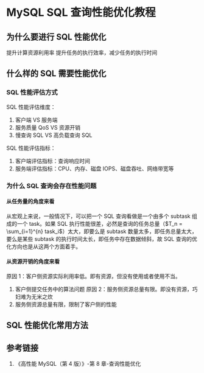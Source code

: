 # MySQL SQL 查询性能优化教程

## 为什么要进行 SQL 性能优化

提升计算资源利用率
提升任务的执行效率，减少任务的执行时间

## 什么样的 SQL 需要性能优化

### SQL 性能评估方式

SQL 性能评估维度：
1. 客户端 VS 服务端
2. 服务质量 QoS VS 资源开销
3. 慢查询 SQL VS 高负载查询 SQL

SQL 性能评估指标：
1. 客户端评估指标：查询响应时间
2. 服务端评估指标：CPU、内存、磁盘 IOPS、磁盘吞吐、网络带宽等

### 为什么 SQL 查询会存在性能问题

#### 从任务量的角度来看

从宏观上来说，一般情况下，可以把一个 SQL 查询看做是一个由多个 subtask 组成的一个 task。如果 SQL 执行性能很差，必然是查询的任务总量（$T_n = \sum_{i=1}^{n} task_i$）太大，即要么是 subtask 数量太多，即任务总量太大，要么是某些 subtask 的执行时间太长，即任务中存在数据倾斜，故 SQL 查询的优化方向也是从这两个方面着手。

#### 从资源开销的角度来看

原因 1：客户侧资源实际利用率低。即有资源，但没有使用或者使用不当。
1. 客户侧提交任务中的算法问题
原因 2：服务侧资源总量有限。即没有资源，巧妇难为无米之炊
1. 服务侧资源总量有限，限制了客户侧的性能

## SQL 性能优化常用方法

## 参考链接

1. 《高性能 MySQL（第 4 版）》-第 8 章-查询性能优化